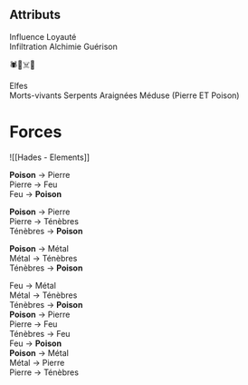 ## Attributs

Influence Loyauté  
Infiltration
Alchimie
Guérison

🕷️🐍☠️🧪

Elfes  
Morts-vivants
Serpents
Araignées
Méduse (Pierre ET Poison)
# Forces

![[Hades - Elements]]

**Poison** -> Pierre  
Pierre -> Feu  
Feu -> **Poison** 

**Poison** -> Pierre  
Pierre -> Ténèbres  
Ténèbres -> **Poison**

**Poison** -> Métal  
Métal -> Ténèbres  
Ténèbres -> **Poison**

Feu -> Métal  
Métal -> Ténèbres  
Ténèbres -> **Poison**  
**Poison** -> Pierre  
Pierre -> Feu  
Ténèbres -> Feu  
Feu -> **Poison**  
**Poison** -> Métal  
Métal -> Pierre  
Pierre -> Ténèbres
